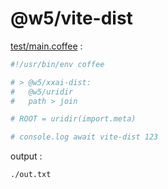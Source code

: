 [‼️]: ✏️README.mdt

# @w5/vite-dist

[test/main.coffee](./test/main.coffee) :

```coffee
#!/usr/bin/env coffee

# > @w5/xxai-dist:
#   @w5/uridir
#   path > join

# ROOT = uridir(import.meta)

# console.log await vite-dist 123
```

output :

```
./out.txt
```
